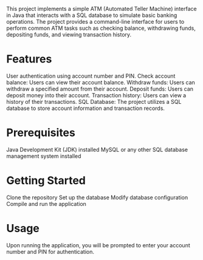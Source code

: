 This project implements a simple ATM (Automated Teller Machine) interface in Java that interacts with a SQL database to simulate basic banking operations. The project provides a command-line interface for users to perform common ATM tasks such as checking balance, withdrawing funds, depositing funds, and viewing transaction history.
# Features
User authentication using account number and PIN.
Check account balance: Users can view their account balance.
Withdraw funds: Users can withdraw a specified amount from their account.
Deposit funds: Users can deposit money into their account.
Transaction history: Users can view a history of their transactions.
SQL Database: The project utilizes a SQL database to store account information and transaction records.
# Prerequisites
Java Development Kit (JDK) installed
MySQL or any other SQL database management system installed
# Getting Started
Clone the repository
Set up the database
Modify database configuration
Compile and run the application
# Usage
Upon running the application, you will be prompted to enter your account number and PIN for authentication.
